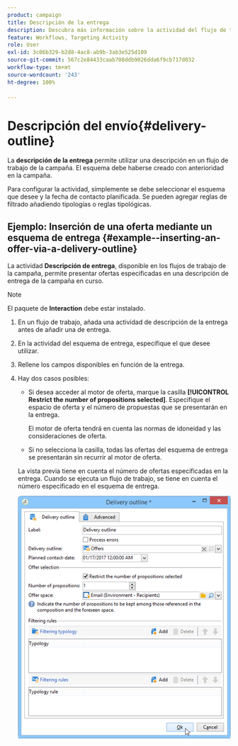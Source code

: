 ```yaml
---
product: campaign
title: Descripción de la entrega
description: Descubra más información sobre la actividad del flujo de trabajo Descripción de la entrega
feature: Workflows, Targeting Activity
role: User
exl-id: 3c06b329-b2d8-4ac8-ab9b-3ab3e525d109
source-git-commit: 567c2e84433caab708ddb9026dda6f9cb717d032
workflow-type: tm+mt
source-wordcount: '243'
ht-degree: 100%

---
```


# Descripción del envío{#delivery-outline}

La **descripción de la entrega** permite utilizar una descripción en un flujo de trabajo de la campaña. El esquema debe haberse creado con anterioridad en la campaña.

Para configurar la actividad, simplemente se debe seleccionar el esquema que desee y la fecha de contacto planificada. Se pueden agregar reglas de filtrado añadiendo tipologías o reglas tipológicas.

## Ejemplo: Inserción de una oferta mediante un esquema de entrega {#example--inserting-an-offer-via-a-delivery-outline}

La actividad **Descripción de entrega**, disponible en los flujos de trabajo de la campaña, permite presentar ofertas especificadas en una descripción de entrega de la campaña en curso.

>[!NOTE]
>
>El paquete de **Interaction** debe estar instalado.

1. En un flujo de trabajo, añada una actividad de descripción de la entrega antes de añadir una de entrega.
1. En la actividad del esquema de entrega, especifique el que desee utilizar.
1. Rellene los campos disponibles en función de la entrega.
1. Hay dos casos posibles:

   * Si desea acceder al motor de oferta, marque la casilla **[!UICONTROL Restrict the number of propositions selected]**. Especifique el espacio de oferta y el número de propuestas que se presentarán en la entrega.

     El motor de oferta tendrá en cuenta las normas de idoneidad y las consideraciones de oferta.

   * Si no selecciona la casilla, todas las ofertas del esquema de entrega se presentarán sin recurrir al motor de oferta.

   La vista previa tiene en cuenta el número de ofertas especificadas en la entrega. Cuando se ejecuta un flujo de trabajo, se tiene en cuenta el número especificado en el esquema de entrega.

   ![](assets/int_compo_offre_wf1.png)
